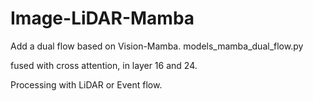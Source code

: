 # Image-LiDAR-Mamba

Add a dual flow based on Vision-Mamba. models_mamba_dual_flow.py

fused with cross attention, in layer 16 and 24.

Processing with LiDAR or Event flow.
